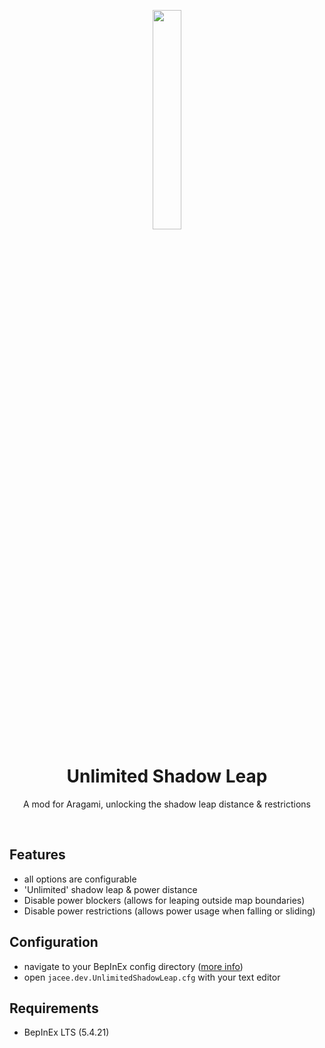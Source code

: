 ﻿<p align="center">
  <img width="30%" align="center" src="https://shared.steamstatic.com/store_item_assets/steam/apps/280160/logo_2x.png?t=1667388449" alt="">
</p>
  <h1 align="center">
  Unlimited Shadow Leap
</h1>
<p align="center">
  A mod for Aragami, unlocking the shadow leap distance & restrictions
</p>
<br>

## Features

- all options are configurable
- 'Unlimited' shadow leap & power distance
- Disable power blockers (allows for leaping outside map boundaries)
- Disable power restrictions (allows power usage when falling or sliding)

## Configuration

- navigate to your BepInEx config directory ([more info](https://docs.bepinex.dev/articles/user_guide/configuration.html))
- open `jacee.dev.UnlimitedShadowLeap.cfg` with your text editor

## Requirements

- BepInEx LTS (5.4.21)
